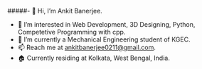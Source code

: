 #####- 👋 Hi, I’m Ankit Banerjee.
- 👀 I’m interested in Web Development, 3D Designing, Python, Competetive Programming with cpp.
- 🌱 I’m currently a Mechanical Engineering student of KGEC.
- 📫 Reach me at ankitbanerjee0211@gmail.com.
- 🏠 Currently residing at Kolkata, West Bengal, India.

<!---
ankitbanerjee0211/ankitbanerjee0211 is a ✨ special ✨ repository because its `README.md` (this file) appears on your GitHub profile.
You can click the Preview link to take a look at your changes.
--->
